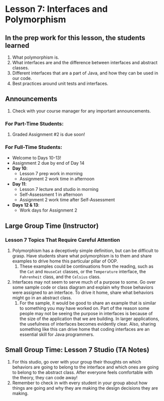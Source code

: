 # Lesson 7: Interfaces and Polymorphism

## In the prep work for this lesson, the students learned
1. What polymorphism is.
1. What interfaces are and the difference between interfaces and abstract classes.
1. Different interfaces that are a part of Java, and how they can be used in our code.
1. Best practices around unit tests and interfaces.

## Announcements

1. Check with your course manager for any important announcements.

### For Part-Time Students:
1. Graded Assignment #2 is due soon! 

### For Full-Time Students:
* Welcome to Days 10-13!
* Assignment 2 due by end of Day 14
* **Day 10**: 
    * Lesson 7 prep work in morning
    * Assignment 2 work time in afternoon
* **Day 11**:
    * Lesson 7 lecture and studio in morning
    * Self-Assessment 1 in afternoon
    * Assignment 2 work time after Self-Assessment
* **Days 12 & 13**:
    * Work days for Assignment 2


## Large Group Time (Instructor)

### Lesson 7 Topics That Require Careful Attention
1. Polymorphism has a deceptively simple definition, but can be difficult to grasp. Have students share what polymorphism is to them and share examples to drive home this particular pillar of OOP.
    1. These examples could be continuations from the reading, such as the ``Cat`` and ``HouseCat`` classes, or the ``Temperature`` interface, the ``Fahrenheit`` class, and the ``Celsius`` class.
1. Interfaces may not seem to serve much of a purpose to some. Go over some sample code or class diagram and explain why those behaviors were assigned to an interface. To drive it home, share what behaviors might go in an abstract class.
    1. For the sample, it would be good to share an example that is similar to something you may have worked on. Part of the reason some people may not be seeing the purpose in interfaces is because of the size of the application that we are building. In larger applications, the usefulness of interfaces becomes evidently clear. Also, sharing something like this can drive home that coding interfaces are an essential skill for Java programmers.

## Small Group Time: Lesson 7 Studio (TA Notes)
1. For this studio, go over with your group their thoughts on which behaviors are going to belong to the interface and which ones are going to belong to the abstract class. After everyone feels comfortable with the theory, they can code away!
1. Remember to check in with every student in your group about how things are going and why they are making the design decisions they are making.